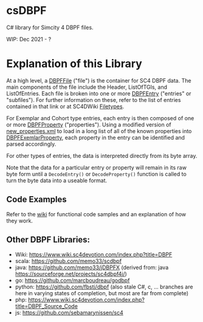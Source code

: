 # csDBPF
C# library for Simcity 4 DBPF files.

WIP: Dec 2021 - ?

# Explanation of this Library
At a high level, a [DBPFFile](csDBPF/csDBPF/DBPFFile.cs) ("file") is the container for SC4 DBPF data. The main components of the file include the Header, ListOfTGIs, and ListOfEntries. Each file is broken into one or more [DBPFEntry](csDBPF/csDBPF/DBPFEntry.cs) ("entries" or "subfiles"). For further information on these, refer to the list of entries contained in that link or at SC4DWiki [Filetypes](https://www.wiki.sc4devotion.com/index.php?title=List_of_File_Formats).

For Exemplar and Cohort type entries, each entry is then composed of one or more [DBPFProperty](csDBPF/csDBPF/Properties/DBPFProperty.cs) ("properties"). Using a modified version of [new_properties.xml](https://www.sc4devotion.com/csxlex/lex_filedesc.php?lotGET=2265) to load in a long list of all of the known properties into [DBPFExemlarProperty](csDBPF/csDBPF/Properties/DBPFExemplarProperty.cs), each property in the entry can be identified and parsed accordingly.

For other types of entries, the data is interpreted directly from its byte array.

Note that the data for a particular entry or property will remain in its raw byte form until a `DecodeEntry()` or `DecodeProperty()` function is called to turn the byte data into a useable format.


## Code Examples
Refer to the [wiki](https://github.com/noah-severyn/csDBPF/wiki) for functional code samples and an explanation of how they work.


## Other DBPF Libraries:

- Wiki: https://www.wiki.sc4devotion.com/index.php?title=DBPF
- scala: https://github.com/memo33/scdbpf
- java: https://github.com/memo33/jDBPFX (derived from: java https://sourceforge.net/projects/sc4dbpf4j/)
- go: https://github.com/marcboudreau/godbpf
- python: https://github.com/fbstj/dbpf (also stale C#, c, ... branches are here in varying states of completion, but most are far from complete)
- php: https://www.wiki.sc4devotion.com/index.php?title=DBPF_Source_Code
- js: https://github.com/sebamarynissen/sc4
